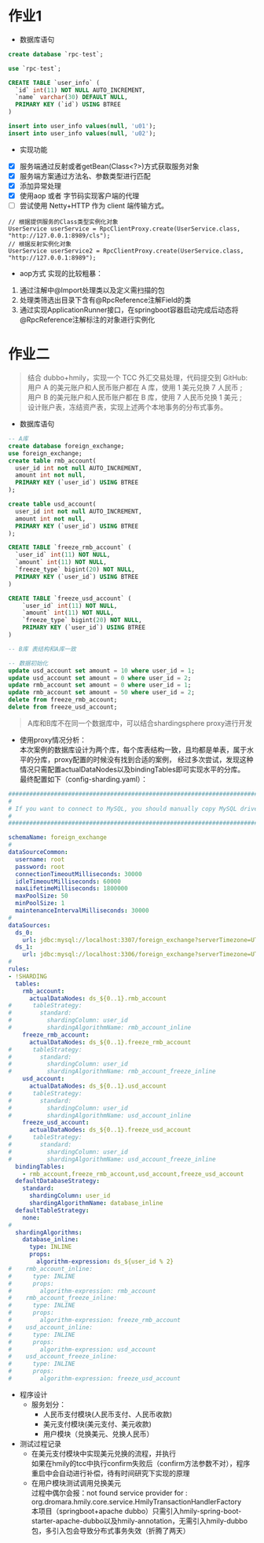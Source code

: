 # 作业1
- 数据库语句
```sql
create database `rpc-test`;

use `rpc-test`;

CREATE TABLE `user_info` (
  `id` int(11) NOT NULL AUTO_INCREMENT,
  `name` varchar(30) DEFAULT NULL,
  PRIMARY KEY (`id`) USING BTREE
)

insert into user_info values(null, 'u01');
insert into user_info values(null, 'u02');

```
- 实现功能
- [x] 服务端通过反射或者getBean(Class<?>)方式获取服务对象
- [x] 服务端方案通过方法名、参数类型进行匹配
- [x] 添加异常处理
- [x] 使用aop 或者 字节码实现客户端的代理
- [ ] 尝试使用 Netty+HTTP 作为 client 端传输方式。

```
// 根据提供服务的Class类型实例化对象
UserService userService = RpcClientProxy.create(UserService.class, "http://127.0.0.1:8989/cls");
// 根据反射实例化对象
UserService userService2 = RpcClientProxy.create(UserService.class, "http://127.0.0.1:8989");
```
- aop方式
实现的比较粗暴：   
1. 通过注解中@Import处理类以及定义需扫描的包
2. 处理类筛选出目录下含有@RpcReference注解Field的类
3. 通过实现ApplicationRunner接口，在springboot容器启动完成后动态将@RpcReference注解标注的对象进行实例化

# 作业二
> 结合 dubbo+hmily，实现一个 TCC 外汇交易处理，代码提交到 GitHub:   
> 用户 A 的美元账户和人民币账户都在 A 库，使用 1 美元兑换 7 人民币 ;   
> 用户 B 的美元账户和人民币账户都在 B 库，使用 7 人民币兑换 1 美元 ;   
> 设计账户表，冻结资产表，实现上述两个本地事务的分布式事务。
- 数据库语句
```sql
-- A库
create database foreign_exchange;
use foreign_exchange;
create table rmb_account(
  user_id int not null AUTO_INCREMENT,
  amount int not null,
  PRIMARY KEY (`user_id`) USING BTREE
);

create table usd_account(
  user_id int not null AUTO_INCREMENT,
  amount int not null,
  PRIMARY KEY (`user_id`) USING BTREE
);

CREATE TABLE `freeze_rmb_account` (
  `user_id` int(11) NOT NULL,
  `amount` int(11) NOT NULL,
  `freeze_type` bigint(20) NOT NULL,
  PRIMARY KEY (`user_id`) USING BTREE
)

CREATE TABLE `freeze_usd_account` (
    `user_id` int(11) NOT NULL,
    `amount` int(11) NOT NULL,
    `freeze_type` bigint(20) NOT NULL,
    PRIMARY KEY (`user_id`) USING BTREE
)

-- B库 表结构和A库一致

-- 数据初始化
update usd_account set amount = 10 where user_id = 1;
update usd_account set amount = 0 where user_id = 2;
update rmb_account set amount = 0 where user_id = 1;
update rmb_account set amount = 50 where user_id = 2;
delete from freeze_rmb_account;
delete from freeze_usd_account;

```
> A库和B库不在同一个数据库中，可以结合shardingsphere proxy进行开发
- 使用proxy情况分析：   
本次案例的数据库设计为两个库，每个库表结构一致，且均都是单表，属于水平的分库，proxy配置的时候没有找到合适的案例，
经过多次尝试，发现这种情况只需配置actualDataNodes以及bindingTables即可实现水平的分库。   
最终配置如下（config-sharding.yaml）：   
```yaml
######################################################################################################
#
# If you want to connect to MySQL, you should manually copy MySQL driver to lib directory.
#
######################################################################################################

schemaName: foreign_exchange
#
dataSourceCommon:
  username: root
  password: root
  connectionTimeoutMilliseconds: 30000
  idleTimeoutMilliseconds: 60000
  maxLifetimeMilliseconds: 1800000
  maxPoolSize: 50
  minPoolSize: 1
  maintenanceIntervalMilliseconds: 30000
#
dataSources:
  ds_0:
    url: jdbc:mysql://localhost:3307/foreign_exchange?serverTimezone=UTC&useSSL=false
  ds_1:
    url: jdbc:mysql://localhost:3306/foreign_exchange?serverTimezone=UTC&useSSL=false
#
rules:
- !SHARDING
  tables:
    rmb_account:
      actualDataNodes: ds_${0..1}.rmb_account
#      tableStrategy:
#        standard:
#          shardingColumn: user_id
#          shardingAlgorithmName: rmb_account_inline
    freeze_rmb_account:
      actualDataNodes: ds_${0..1}.freeze_rmb_account
#      tableStrategy:
#        standard:
#          shardingColumn: user_id
#          shardingAlgorithmName: rmb_account_freeze_inline
    usd_account:
      actualDataNodes: ds_${0..1}.usd_account
#      tableStrategy:
#        standard:
#          shardingColumn: user_id
#          shardingAlgorithmName: usd_account_inline
    freeze_usd_account:
      actualDataNodes: ds_${0..1}.freeze_usd_account
#      tableStrategy:
#        standard:
#          shardingColumn: user_id
#          shardingAlgorithmName: usd_account_freeze_inline 
  bindingTables:
    - rmb_account,freeze_rmb_account,usd_account,freeze_usd_account
  defaultDatabaseStrategy:
    standard:
      shardingColumn: user_id
      shardingAlgorithmName: database_inline
  defaultTableStrategy:
    none:
#  
  shardingAlgorithms:
    database_inline:
      type: INLINE
      props:
        algorithm-expression: ds_${user_id % 2}
#    rmb_account_inline:
#      type: INLINE
#      props:
#        algorithm-expression: rmb_account
#    rmb_account_freeze_inline:
#      type: INLINE
#      props:
#        algorithm-expression: freeze_rmb_account
#    usd_account_inline:
#      type: INLINE
#      props:
#        algorithm-expression: usd_account
#    usd_account_freeze_inline:
#      type: INLINE
#      props:
#        algorithm-expression: freeze_usd_account

```
- 程序设计   
  - 服务划分：
    - 人民币支付模块(人民币支付、人民币收款)
    - 美元支付模块(美元支付、美元收款)
    - 用户模块（兑换美元、兑换人民币）
- 测试过程记录
  - 在美元支付模块中实现美元兑换的流程，并执行   
  如果在hmily的tcc中执行confirm失败后（confirm方法参数不对），程序重启中会自动进行补偿，待有时间研究下实现的原理
  - 在用户模块测试调用兑换美元   
  过程中偶尔会报：not found service provider for : org.dromara.hmily.core.service.HmilyTransactionHandlerFactory   
  本项目（springboot+apache dubbo）只需引入hmily-spring-boot-starter-apache-dubbo以及hmily-annotation，无需引入hmily-dubbo包，多引入包会导致分布式事务失效（折腾了两天）


